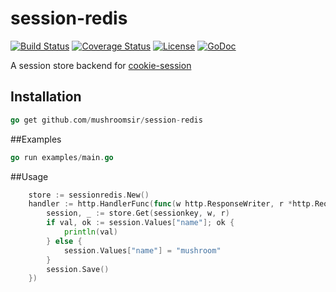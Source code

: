 # session-redis


[![Build Status](https://travis-ci.org/mushroomsir/session-redis.svg?branch=master)](https://travis-ci.org/mushroomsir/session-redis)
[![Coverage Status](http://img.shields.io/coveralls/mushroomsir/session-redis.svg?style=flat-square)](https://coveralls.io/r/mushroomsir/session-redis)
[![License](http://img.shields.io/badge/license-mit-blue.svg?style=flat-square)](https://raw.githubusercontent.com/mushroomsir/sessionredis/master/LICENSE)
[![GoDoc](http://img.shields.io/badge/go-documentation-blue.svg?style=flat-square)](http://godoc.org/github.com/mushroomsir/sessionredis)

A session store backend for [cookie-session](https://github.com/go-http-utils/cookie-session)
## Installation
```go
go get github.com/mushroomsir/session-redis
```
##Examples
```go
go run examples/main.go
```
##Usage
```go
    store := sessionredis.New()
	handler := http.HandlerFunc(func(w http.ResponseWriter, r *http.Request) {
	    session, _ := store.Get(sessionkey, w, r)
		if val, ok := session.Values["name"]; ok {
			println(val)
		} else {
			session.Values["name"] = "mushroom"
		}
		session.Save()
	})